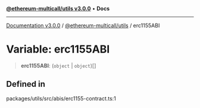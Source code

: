 [**@ethereum-multicall/utils v3.0.0**](../README.md) • **Docs**

***

[Documentation v3.0.0](../../../packages.md) / [@ethereum-multicall/utils](../README.md) / erc1155ABI

# Variable: erc1155ABI

> **erc1155ABI**: (`object` \| `object`)[]

## Defined in

packages/utils/src/abis/erc1155-contract.ts:1
